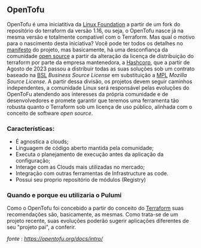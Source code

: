 OpenTofu
-------------------------------

OpenTofu é uma iniciatitiva da [Linux Foundation](https://www.linuxfoundation.org/) a partir de um fork do repositório do terraform da versão 1.16, ou seja, o OpenTofu nasce já na mesma versão e totalmente compatível com o Terraform.
Mas qual o motivo para o nascimento desta iniciativa? Você pode ter todos os detalhes no [manifesto](https://opentofu.org/manifesto/) do projeto, mas basicamente, há uma desconfiança da comunidade [open source](https://www.redhat.com/en/topics/open-source/what-is-open-source-software) a partir da alteração da licença de distribuição do terraform por parte da empresa mantenedora, a [Hashcorp](https://www.hashicorp.com/), que a partir de Agosto de 2023 passou a distribuir todas as suas soluções sob um contrato baseado na [BSL](https://en.wikipedia.org/wiki/Business_Source_License) *Business Source License* em substituição a [MPL](https://www.mozilla.org/en-US/MPL/) *Mozilla Source License*. 
A partir dessa divisão, os projetos devem seguir caminhos independentes, a comunidade Linux será responsável pelas evoluções do OpenToFu atendendo aos interesses da própria comunidade e de desenvolvedores e promete garantir que teremos uma ferramenta tão robusta quanto o Terraform sob um licença de uso público, alinhada com o conceito de software *open source*.

### Características:
*   É agnostica a clouds;
*   Linguagem de código aberto mantida pela comunidade;
*   Executa o planejamento de execução antes da aplicação da configuração;
*   Interage com as Clouds mais utilizadas no mercado;
*   Integração com outras ferramentas de Infrastructure as code.
*   Possui seu proprio repositório de módulos (Registry)

### Quando e porque eu utilizaria o Pulumi
Como o OpenTofu foi concebido a partir do conceito do [Terraform](/02%20-%20Tools/02-1-05%20Terraform.md) suas recomendações são, basicamente, as mesmas. Como trata-se de um projeto recente, suas evoluções poderão sugerir aplicações diferentes de seu "projeto pai", a conferir.

_fonte_ : _https://opentofu.org/docs/intro/_